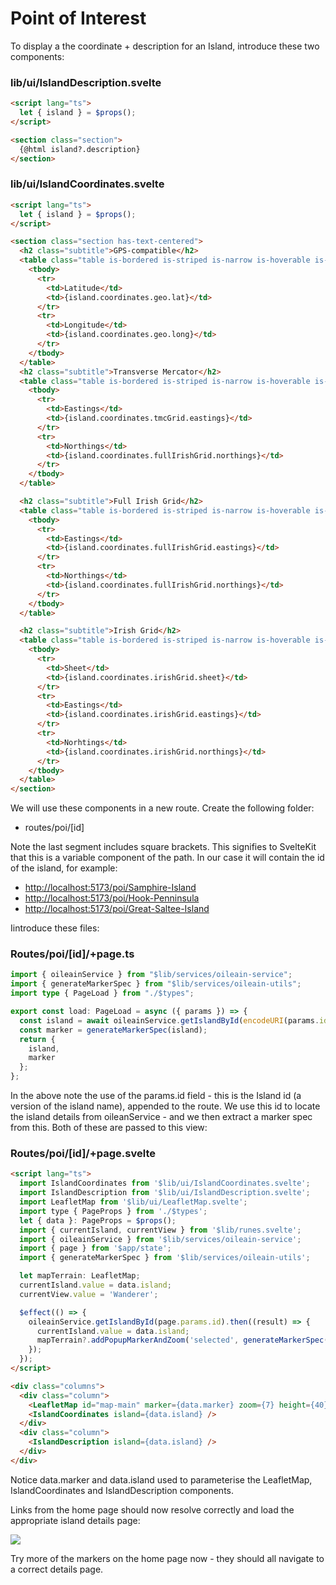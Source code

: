 # Point of Interest

To display a the coordinate + description for an Island, introduce these two components:

### lib/ui/IslandDescription.svelte

~~~html
<script lang="ts">
  let { island } = $props();
</script>

<section class="section">
  {@html island?.description}
</section>
~~~

### lib/ui/IslandCoordinates.svelte

~~~html
<script lang="ts">
  let { island } = $props();
</script>

<section class="section has-text-centered">
  <h2 class="subtitle">GPS-compatible</h2>
  <table class="table is-bordered is-striped is-narrow is-hoverable is-fullwidth">
    <tbody>
      <tr>
        <td>Latitude</td>
        <td>{island.coordinates.geo.lat}</td>
      </tr>
      <tr>
        <td>Longitude</td>
        <td>{island.coordinates.geo.long}</td>
      </tr>
    </tbody>
  </table>
  <h2 class="subtitle">Transverse Mercator</h2>
  <table class="table is-bordered is-striped is-narrow is-hoverable is-fullwidth">
    <tbody>
      <tr>
        <td>Eastings</td>
        <td>{island.coordinates.tmcGrid.eastings}</td>
      </tr>
      <tr>
        <td>Northings</td>
        <td>{island.coordinates.fullIrishGrid.northings}</td>
      </tr>
    </tbody>
  </table>

  <h2 class="subtitle">Full Irish Grid</h2>
  <table class="table is-bordered is-striped is-narrow is-hoverable is-fullwidth">
    <tbody>
      <tr>
        <td>Eastings</td>
        <td>{island.coordinates.fullIrishGrid.eastings}</td>
      </tr>
      <tr>
        <td>Northings</td>
        <td>{island.coordinates.fullIrishGrid.northings}</td>
      </tr>
    </tbody>
  </table>

  <h2 class="subtitle">Irish Grid</h2>
  <table class="table is-bordered is-striped is-narrow is-hoverable is-fullwidth">
    <tbody>
      <tr>
        <td>Sheet</td>
        <td>{island.coordinates.irishGrid.sheet}</td>
      </tr>
      <tr>
        <td>Eastings</td>
        <td>{island.coordinates.irishGrid.eastings}</td>
      </tr>
      <tr>
        <td>Norhtings</td>
        <td>{island.coordinates.irishGrid.northings}</td>
      </tr>
    </tbody>
  </table>
</section>
~~~

We will use these components in a new route. Create the following folder:

- routes/poi/[id]

Note the last segment includes square brackets. This signifies to SvelteKit that this is a variable component of the path. In our case it will contain the id of the island, for example:

- <http://localhost:5173/poi/Samphire-Island>
- <http://localhost:5173/poi/Hook-Penninsula>
- <http://localhost:5173/poi/Great-Saltee-Island>

Iintroduce these files:

### Routes/poi/[id]/+page.ts

~~~typescript
import { oileainService } from "$lib/services/oileain-service";
import { generateMarkerSpec } from "$lib/services/oileain-utils";
import type { PageLoad } from "./$types";

export const load: PageLoad = async ({ params }) => {
  const island = await oileainService.getIslandById(encodeURI(params.id));
  const marker = generateMarkerSpec(island);
  return {
    island,
    marker
  };
};
~~~

In the above note the use of the params.id field - this is the Island id (a version of the island name), appended to the route. We use this id to locate the island details from oileanService - and we then extract a marker spec from this. Both of these are passed to this view:

### Routes/poi/[id]/+page.svelte

~~~html
<script lang="ts">
  import IslandCoordinates from '$lib/ui/IslandCoordinates.svelte';
  import IslandDescription from '$lib/ui/IslandDescription.svelte';
  import LeafletMap from '$lib/ui/LeafletMap.svelte';
  import type { PageProps } from './$types';
  let { data }: PageProps = $props();
  import { currentIsland, currentView } from '$lib/runes.svelte';
  import { oileainService } from '$lib/services/oileain-service';
  import { page } from '$app/state';
  import { generateMarkerSpec } from '$lib/services/oileain-utils';

  let mapTerrain: LeafletMap;
  currentIsland.value = data.island;
  currentView.value = 'Wanderer';

  $effect(() => {
    oileainService.getIslandById(page.params.id).then((result) => {
      currentIsland.value = data.island;
      mapTerrain?.addPopupMarkerAndZoom('selected', generateMarkerSpec(result));
    });
  });
</script>

<div class="columns">
  <div class="column">
    <LeafletMap id="map-main" marker={data.marker} zoom={7} height={40} bind:this={mapTerrain} />
    <IslandCoordinates island={data.island} />
  </div>
  <div class="column">
    <IslandDescription island={data.island} />
  </div>
</div>
~~~

Notice data.marker and data.island used to parameterise the LeafletMap, IslandCoordinates and IslandDescription components.

Links from the home page should now resolve correctly and load the appropriate island details page:

![](img/05.png)

Try more of the markers on the home page now - they should all navigate to a correct details page.
